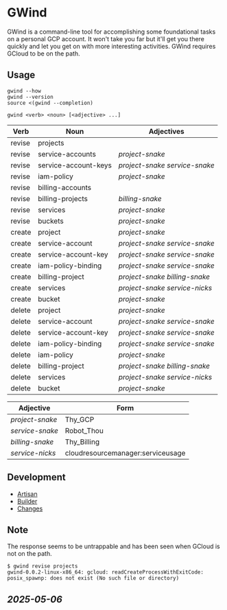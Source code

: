 


# GWind
GWind is a command-line tool for accomplishing some foundational tasks on a personal GCP account.  It won't take you far but it'll get you there quickly and let you get on with more interesting activities.  GWind requires GCloud to be on the path. 


## Usage
```
gwind --how 
gwind --version
source <(gwind --completion) 

gwind <verb> <noun> [<adjective> ...]
```
| Verb   | Noun                 | Adjectives                      |
|--------|----------------------|---------------------------------|
| revise | projects             |                                 |
| revise | service-accounts     | *project-snake*                 |
| revise | service-account-keys | *project-snake* *service-snake* |
| revise | iam-policy           | *project-snake*                 |
| revise | billing-accounts     |                                 |
| revise | billing-projects     | *billing-snake*                 |
| revise | services             | *project-snake*                 |
| revise | buckets              | *project-snake*                 |
| create | project              | *project-snake*                 |
| create | service-account      | *project-snake* *service-snake* |
| create | service-account-key  | *project-snake* *service-snake* |
| create | iam-policy-binding   | *project-snake* *service-snake* |
| create | billing-project      | *project-snake* *billing-snake* |
| create | services             | *project-snake* *service-nicks* |
| create | bucket               | *project-snake*                 |
| delete | project              | *project-snake*                 |
| delete | service-account      | *project-snake* *service-snake* |
| delete | service-account-key  | *project-snake* *service-snake* |
| delete | iam-policy-binding   | *project-snake* *service-snake* |
| delete | iam-policy           | *project-snake*                 |
| delete | billing-project      | *project-snake* *billing-snake* |
| delete | services             | *project-snake* *service-nicks* |
| delete | bucket               | *project-snake*                 |

| Adjective       | Form                              |
|-----------------|-----------------------------------|
| *project-snake* | Thy_GCP                           |
| *service-snake* | Robot_Thou                        |
| *billing-snake* | Thy_Billing                       |
| *service-nicks* | cloudresourcemanager:serviceusage |


## Development
* [Artisan](artisan.md)
* [Builder](builder.md)
* [Changes](changes.md)


## Note
The response seems to be untrappable and has been seen when GCloud is not on the path.
```
$ gwind revise projects
gwind-0.0.2-linux-x86_64: gcloud: readCreateProcessWithExitCode: posix_spawnp: does not exist (No such file or directory)
```


## *2025-05-06*

